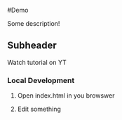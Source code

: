 #Demo

Some description!

## Subheader

Watch tutorial on YT

### Local Development

1. Open index.html in you browswer 

2. Edit something